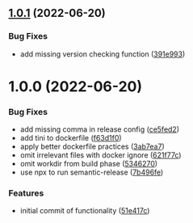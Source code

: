 ## [1.0.1](https://gitlab.com/swgoh-tools/swgoh-stats/compare/v1.0.0...v1.0.1) (2022-06-20)


### Bug Fixes

* add missing version checking function ([391e993](https://gitlab.com/swgoh-tools/swgoh-stats/commit/391e99377f7f44fc51326e537c9f7b01cfc03d33))

# 1.0.0 (2022-06-20)


### Bug Fixes

* add missing comma in release config ([ce5fed2](https://gitlab.com/swgoh-tools/swgoh-stats/commit/ce5fed29b1b37a5521cbb1de518de0d1a389587e))
* add tini to dockerfile ([f63d1f0](https://gitlab.com/swgoh-tools/swgoh-stats/commit/f63d1f0891638c22d09e3b1ab4df1c1a18d3bcd7))
* apply better dockerfile practices ([3ab7ea7](https://gitlab.com/swgoh-tools/swgoh-stats/commit/3ab7ea7ef3f5513969f1f7091a9aa090b44f67b1))
* omit irrelevant files with docker ignore ([621f77c](https://gitlab.com/swgoh-tools/swgoh-stats/commit/621f77cfa5862c584bcbe2c3e83080c254029ce0))
* omit workdir from build phase ([5346270](https://gitlab.com/swgoh-tools/swgoh-stats/commit/5346270ab48ca3b333f96475237f8e2756faffb9))
* use npx to run semantic-release ([7b496fe](https://gitlab.com/swgoh-tools/swgoh-stats/commit/7b496fe3bfa8288042dc7fc40aa5a4d1fe9aa0ea))


### Features

* initial commit of functionality ([51e417c](https://gitlab.com/swgoh-tools/swgoh-stats/commit/51e417c573179126713b6369b7ed86f399279084))
